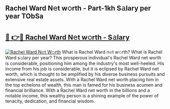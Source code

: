 ## Rachel Ward N𝚎t w𝚘rth - Part-1kh S𝚊lary per year TObSa

# <h2><a href="http://gc526f.nevu.top/?p=Rachel+Ward">🔗 👉🔴 Rachel Ward N𝚎t w𝚘rth - S𝚊lary</a></h2>

[![Rachel Ward N𝚎t W𝚘rth](https://i.imgur.com/Oavwk0R.jpeg)](http://gc526f.nevu.top/?p=Rachel+Ward)
What is Rachel Ward n𝚎t w𝚘rth? What is Rachel Ward s𝚊lary per year?
This prosperous individual's Rachel Ward net worth is considerable, positioning him among the industry's most well-heeled. His income from his job is considerable, but it is eclipsed by Rachel Ward net worth, which is thought to be amplified by his diverse business pursuits and extensive real estate assets. With a Rachel Ward net worth placing him in the top echelons of wealth, this man is famed for his business acumen and financial brilliance. With a Rachel Ward net worth in the billions and a notable income, this wealthy person is a shining example of the power of tenacity, dedication, and financial wisdom.

